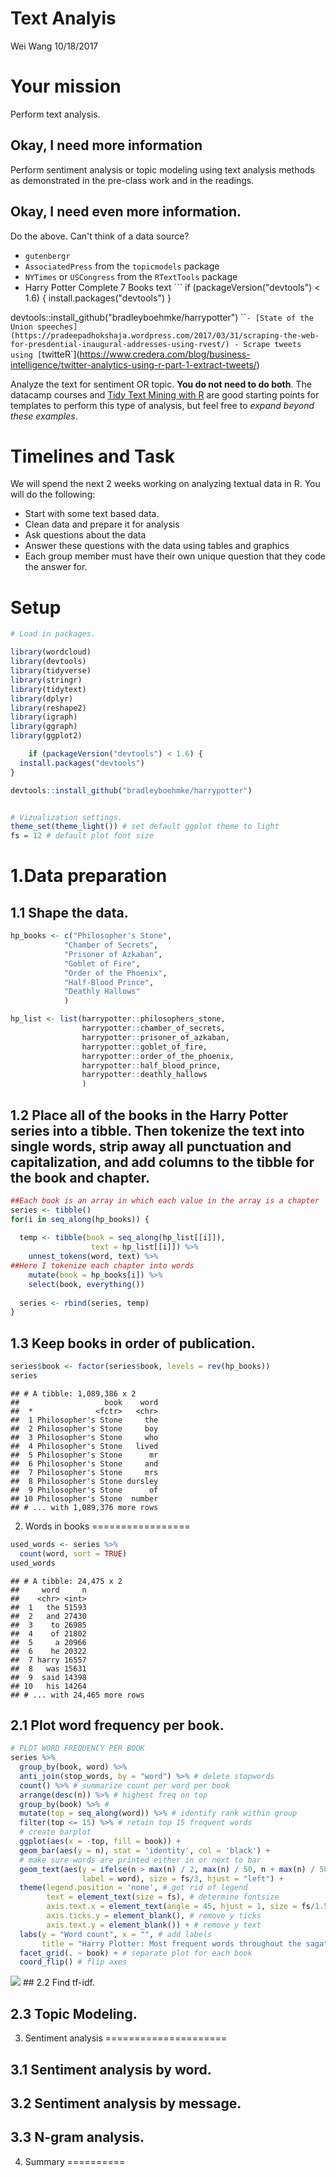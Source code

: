 Text Analyis
================
Wei Wang
10/18/2017

Your mission
============

Perform text analysis.

Okay, I need more information
-----------------------------

Perform sentiment analysis or topic modeling using text analysis methods as demonstrated in the pre-class work and in the readings.

Okay, I need even more information.
-----------------------------------

Do the above. Can't think of a data source?

-   `gutenbergr`
-   `AssociatedPress` from the `topicmodels` package
-   `NYTimes` or `USCongress` from the `RTextTools` package
-   Harry Potter Complete 7 Books text \`\`\` if (packageVersion("devtools") &lt; 1.6) { install.packages("devtools") }

devtools::install\_github("bradleyboehmke/harrypotter") \`\``- [State of the Union speeches](https://pradeepadhokshaja.wordpress.com/2017/03/31/scraping-the-web-for-presdential-inaugural-addresses-using-rvest/) - Scrape tweets using [`twitteR\`\](<https://www.credera.com/blog/business-intelligence/twitter-analytics-using-r-part-1-extract-tweets/>)

Analyze the text for sentiment OR topic. **You do not need to do both**. The datacamp courses and [Tidy Text Mining with R](http://tidytextmining.com/) are good starting points for templates to perform this type of analysis, but feel free to *expand beyond these examples*.

Timelines and Task
==================

We will spend the next 2 weeks working on analyzing textual data in R. You will do the following:

-   Start with some text based data.
-   Clean data and prepare it for analysis
-   Ask questions about the data
-   Answer these questions with the data using tables and graphics
-   Each group member must have their own unique question that they code the answer for.

Setup
=====

``` r
# Load in packages.

library(wordcloud)
library(devtools)
library(tidyverse)      
library(stringr)        
library(tidytext)
library(dplyr)
library(reshape2)
library(igraph)
library(ggraph)
library(ggplot2)

    if (packageVersion("devtools") < 1.6) {
  install.packages("devtools")
}

devtools::install_github("bradleyboehmke/harrypotter")


# Vizualization settings.
theme_set(theme_light()) # set default ggplot theme to light
fs = 12 # default plot font size
```

1.Data preparation
==================

1.1 Shape the data.
-------------------

``` r
hp_books <- c("Philosopher's Stone", 
            "Chamber of Secrets", 
            "Prisoner of Azkaban",
            "Goblet of Fire", 
            "Order of the Phoenix", 
            "Half-Blood Prince",
            "Deathly Hallows"
            )

hp_list <- list(harrypotter::philosophers_stone, 
                harrypotter::chamber_of_secrets, 
                harrypotter::prisoner_of_azkaban,
                harrypotter::goblet_of_fire, 
                harrypotter::order_of_the_phoenix, 
                harrypotter::half_blood_prince,
                harrypotter::deathly_hallows
                )
```

1.2 Place all of the books in the Harry Potter series into a tibble. Then tokenize the text into single words, strip away all punctuation and capitalization, and add columns to the tibble for the book and chapter.
---------------------------------------------------------------------------------------------------------------------------------------------------------------------------------------------------------------------

``` r
##Each book is an array in which each value in the array is a chapter 
series <- tibble()
for(i in seq_along(hp_books)) {
  
  temp <- tibble(book = seq_along(hp_list[[i]]),
                  text = hp_list[[i]]) %>%
    unnest_tokens(word, text) %>%
##Here I tokenize each chapter into words
    mutate(book = hp_books[i]) %>%
    select(book, everything())
  
  series <- rbind(series, temp)
}
```

1.3 Keep books in order of publication.
---------------------------------------

``` r
series$book <- factor(series$book, levels = rev(hp_books))
series
```

    ## # A tibble: 1,089,386 x 2
    ##                   book    word
    ##  *              <fctr>   <chr>
    ##  1 Philosopher's Stone     the
    ##  2 Philosopher's Stone     boy
    ##  3 Philosopher's Stone     who
    ##  4 Philosopher's Stone   lived
    ##  5 Philosopher's Stone      mr
    ##  6 Philosopher's Stone     and
    ##  7 Philosopher's Stone     mrs
    ##  8 Philosopher's Stone dursley
    ##  9 Philosopher's Stone      of
    ## 10 Philosopher's Stone  number
    ## # ... with 1,089,376 more rows

2. Words in books
=================

``` r
used_words <- series %>% 
  count(word, sort = TRUE)
used_words
```

    ## # A tibble: 24,475 x 2
    ##     word     n
    ##    <chr> <int>
    ##  1   the 51593
    ##  2   and 27430
    ##  3    to 26985
    ##  4    of 21802
    ##  5     a 20966
    ##  6    he 20322
    ##  7 harry 16557
    ##  8   was 15631
    ##  9  said 14398
    ## 10   his 14264
    ## # ... with 24,465 more rows

2.1 Plot word frequency per book.
---------------------------------

``` r
# PLOT WORD FREQUENCY PER BOOK
series %>%
  group_by(book, word) %>%
  anti_join(stop_words, by = "word") %>% # delete stopwords
  count() %>% # summarize count per word per book
  arrange(desc(n)) %>% # highest freq on top
  group_by(book) %>% # 
  mutate(top = seq_along(word)) %>% # identify rank within group
  filter(top <= 15) %>% # retain top 15 frequent words
  # create barplot
  ggplot(aes(x = -top, fill = book)) + 
  geom_bar(aes(y = n), stat = 'identity', col = 'black') +
  # make sure words are printed either in or next to bar
  geom_text(aes(y = ifelse(n > max(n) / 2, max(n) / 50, n + max(n) / 50),
                label = word), size = fs/3, hjust = "left") +
  theme(legend.position = 'none', # get rid of legend
        text = element_text(size = fs), # determine fontsize
        axis.text.x = element_text(angle = 45, hjust = 1, size = fs/1.5), # rotate x text
        axis.ticks.y = element_blank(), # remove y ticks
        axis.text.y = element_blank()) + # remove y text
  labs(y = "Word count", x = "", # add labels
       title = "Harry Plotter: Most frequent words throughout the saga") +
  facet_grid(. ~ book) + # separate plot for each book
  coord_flip() # flip axes
```

![](text-mining_Wei_Wang_files/figure-markdown_github-ascii_identifiers/unnamed-chunk-6-1.png) \#\# 2.2 Find tf-idf.

2.3 Topic Modeling.
-------------------

3. Sentiment analysis
=====================

3.1 Sentiment analysis by word.
-------------------------------

3.2 Sentiment analysis by message.
----------------------------------

3.3 N-gram analysis.
--------------------

4. Summary
==========
